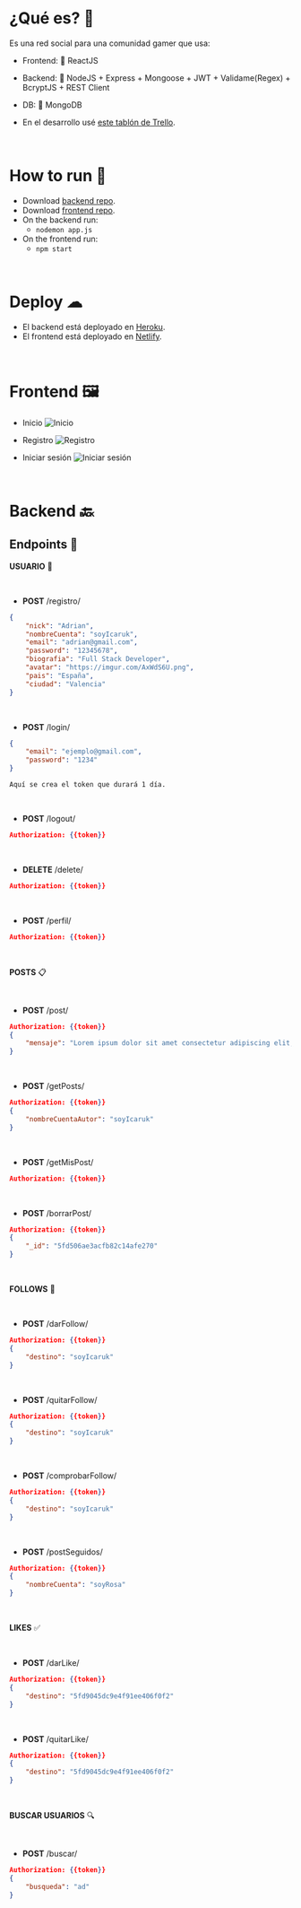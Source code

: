 
# ¿Qué es? 🌌

Es una red social para una comunidad gamer que usa:

- Frontend: 🧧 ReactJS
- Backend: 🔸 NodeJS + Express + Mongoose + JWT + Validame(Regex) + BcryptJS + REST Client
- DB: 🍃 MongoDB 

- En el desarrollo usé [este tablón de Trello](https://trello.com/b/WL58ysOA/red-social).

<br>

# How to run 🚀

- Download [backend repo](https://github.com/RosaSabater/appClinicaDental-b).
- Download [frontend repo](https://github.com/RosaSabater/appClinicaDental-f).
- On the backend run:
	- `nodemon app.js`
- On the frontend run:
	- `npm start`


<br>

# Deploy ☁

- El backend está deployado en [Heroku](https://redsocial-b.herokuapp.com).
- El frontend está deployado en [Netlify](https://leyendasurbanas.netlify.app).

<br>

# Frontend 🖼

- Inicio
![Inicio](https://gyazo.com/37d38090246192f5072537eba27a8c0c.jpg)

- Registro
![Registro](https://gyazo.com/f4205ea85eb5c014dce39ab3b7b877a1.jpg)

- Iniciar sesión
![Iniciar sesión](https://gyazo.com/aa7a58f47c70f0496c23f3417a6cf848.jpg)

<br>


# Backend 🔙

## **Endpoints** 📃

**USUARIO** 👥

<br>

- **POST** /registro/
```json
{
    "nick": "Adrian",
    "nombreCuenta": "soyIcaruk",
    "email": "adrian@gmail.com",
    "password": "12345678",
    "biografia": "Full Stack Developer",
    "avatar": "https://imgur.com/AxWdS6U.png",
    "pais": "España",
    "ciudad": "Valencia"
}
```

<br>


- **POST** /login/
```json
{
    "email": "ejemplo@gmail.com",
    "password": "1234"
}
```
```
Aquí se crea el token que durará 1 día.
```

<br>

- **POST** /logout/
```json
Authorization: {{token}}
```

<br>

- **DELETE** /delete/
```json
Authorization: {{token}}
```

<br>

- **POST** /perfil/
```json
Authorization: {{token}}
```

<br>

**POSTS** 📋

<br>

- **POST** /post/
```json
Authorization: {{token}}
{
    "mensaje": "Lorem ipsum dolor sit amet consectetur adipiscing elit, sed do eiusmod tempor incididunt ut labore et dolore magna aliqua."
}
```

<br>

- **POST** /getPosts/
```json
Authorization: {{token}}
{
    "nombreCuentaAutor": "soyIcaruk"
}
```

<br>

- **POST** /getMisPost/
```json
Authorization: {{token}}
```

<br>

- **POST** /borrarPost/
```json
Authorization: {{token}}
{
    "_id": "5fd506ae3acfb82c14afe270"
}
```

<br>

**FOLLOWS** 🔭

<br>

- **POST** /darFollow/
```json
Authorization: {{token}}
{
    "destino": "soyIcaruk"
}
```

<br>

- **POST** /quitarFollow/
```json
Authorization: {{token}}
{
    "destino": "soyIcaruk"
}
```

<br>

- **POST** /comprobarFollow/
```json
Authorization: {{token}}
{
    "destino": "soyIcaruk"
}
```

<br>

- **POST** /postSeguidos/
```json
Authorization: {{token}}
{
    "nombreCuenta": "soyRosa"
}
```

<br>

**LIKES** ✅

<br>

- **POST** /darLike/
```json
Authorization: {{token}}
{
    "destino": "5fd9045dc9e4f91ee406f0f2"
}
```

<br>

- **POST** /quitarLike/
```json
Authorization: {{token}}
{
    "destino": "5fd9045dc9e4f91ee406f0f2"
}
```

<br>

**BUSCAR USUARIOS** 🔍

<br>

- **POST** /buscar/
```json
Authorization: {{token}}
{
    "busqueda": "ad"
}
```
